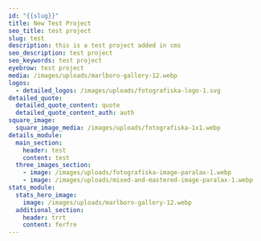 ```yaml
---
id: "{{slug}}"
title: New Test Project
seo_title: test project
slug: test
description: this is a test project added in cms
seo_description: test project
seo_keywords: test project
eyebrow: test project
media: /images/uploads/marlboro-gallery-12.webp
logos:
  - detailed_logos: /images/uploads/fotografiska-logo-1.svg
detailed_quote:
  detailed_quote_content: quote
  detailed_quote_content_auth: auth
square_image:
  square_image_media: /images/uploads/fotografiska-1x1.webp
details_module:
  main_section:
    header: test
    content: test
  three_images_section:
    - image: /images/uploads/fotografiska-image-paralax-1.webp
    - image: /images/uploads/mixed-and-mastered-image-paralax-1.webp
stats_module:
  stats_hero_image:
    image: /images/uploads/marlboro-gallery-12.webp
  additional_section:
    header: trrt
    content: ferfre
---
```

